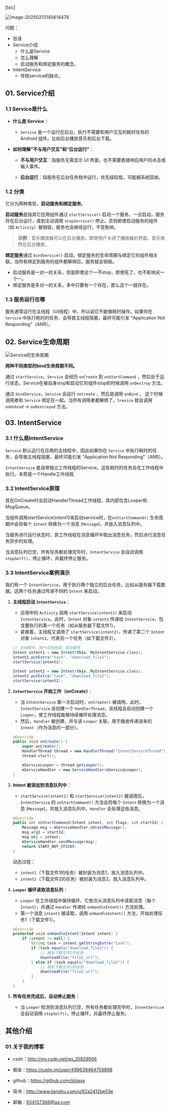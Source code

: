 [toc]

![image-20250213145614478](./../_pic_/image-20250213145614478.png)

问题：

- 目录
- Service介绍
  - 什么是Service
  - 怎么理解
  - 启动服务和绑定服务的概念。
- IntentService
  - 传统service的缺点。

## 01. Service介绍

### 1.1 Service是什么

- **什么是 Service**：

  - `Service` 是一个运行在后台，执行不需要和用户交互的耗时任务的 Android 组件。比如后台播放音乐和后台下载。

- **如何理解“不与用户交互”和“后台运行”**：
  - **不与用户交互**：指服务无需显示 UI 界面，也不需要直接响应用户的点击或输入事件。
    
  - **后台运行**：指服务在后台任务栈中运行，优先级较低，可能被系统回收。
    
    

### 1.2 分类

它分为两种类型，**启动服务和绑定服务**。

**启动服务**是指其它应用组件通过 `startService()` 启动一个服务，一旦启动，服务将在后台运行，直到主动调用 `stopService()` 停止。否则即使启动服务的组件（如 `Activity`）被销毁，服务也会继续运行，不受影响。

> **示例**：音乐播放器可以在后台播放，即使用户关闭了播放器的界面，音乐依然在后台播放。

**绑定服务**通过 `bindService()` 启动。绑定服务的生命周期与绑定它的组件相关联。当所有绑定到服务的组件都解绑后，服务就会销毁。

- 启动服务是一对一的关系，但是即使这个一不stop，即使死了，也不影响另一个一。
- 绑定服务是多对一的关系，多中只要有一个存在，那么这个一就存在。



### 1.3 服务运行在哪

服务通常运行在主线程（UI线程）中，所以说它不能做耗时操作。如果你在 `Service` 中执行耗时的任务，会导致主线程阻塞，最终可能引发 "Application Not Responding"（ANR）。



## 02. Service生命周期

![Service的生命周期](./../_pic_/16e2f2dcb42f7251tplv-t2oaga2asx-jj-mark3024000q75.webp)

**两种不同类型的bind生命周期不同。**

通过 `startService`，`Service` 会经历 `onCreate` 到 `onStartCommand` ，然后处于运行状态，Service在被自身stop和启动它的组件stop的时候调用 `onDestroy` 方法。

通过 `bindService`，`Service` 会运行 `onCreate` ，然后是调用 `onBind` ， 这个时候调用者和 `Service` 绑定在一起。当所有调用者都解绑了，`Srevice` 就会调用 `onUnbind` -> `onDestroyed` 方法。



## 03. IntentService

### 3.1 什么是IntentService

`Service` 默认运行在应用的主线程中，因此如果你在 `Service` 中执行耗时的任务，会导致主线程阻塞，最终可能引发 "Application Not Responding"（ANR）。

`IntentService` 是自带独立工作线程的Service。这些耗时的任务会在工作线程中执行。本质是一个Handle工作线程

### 3.2 IntentService原理

其在OnCreate时会启动HandlerThread工作线程，其内部包含Looper和MsgQueue。

当组件调用startService(intent1)来启动service时，在`onStartCommand()` 生命周期中会将每个 `Intent` 转换为一个消息 (`Message`)，并放入消息队列中。

当服务进行运行状态时，其工作线程在消息循环中取出消息任务，然后进行消息任务异步的处理。

当消息队列已空，所有任务都处理完毕时，`IntentService` 会自动调用 `stopSelf()`，停止循环，并最终停止服务。

### 3.3 IntentService案例演示

我们有一个 `IntentService`，用于执行两个独立的后台任务，比如从服务器下载数据。这两个任务通过传递不同的 `Intent` 来启动。

1. **主线程启动 `IntentService`**：

   - 应用中的 `Activity` 调用 `startService(intent1)` 来启动 `IntentService`。此时，`Intent` 对象 `intent1` 传递给 `IntentService`，包含要执行的第一个任务（如从服务器下载文件1）。
   - 紧接着，主线程又调用了 `startService(intent2)`，传递了第二个 `Intent` 对象 `intent2`，代表另一个任务（如下载文件2）。

   ```java
   // 主线程中，用户点击按钮，启动服务
   Intent intent1 = new Intent(this, MyIntentService.class);
   intent1.putExtra("task", "download_file1");
   startService(intent1);
   
   Intent intent2 = new Intent(this, MyIntentService.class);
   intent2.putExtra("task", "download_file2");
   startService(intent2);
   ```

2. **`IntentService` 开始工作（onCreate）**：

   - 当 `IntentService` 第一次启动时，`onCreate()` 被调用。此时，`IntentService` 会创建一个 `HandlerThread`，该线程会自动创建一个 `Looper`，使工作线程能够持续循环处理消息。
   - 然后，`Handler` 被创建，并与该 `Looper` 关联，用于接收传递进来的 `Intent`（作为消息的一部分）。

   ```java
   @Override
   public void onCreate() {
       super.onCreate();
       HandlerThread thread = new HandlerThread("IntentServiceThread");
       thread.start();
   
       mServiceLooper = thread.getLooper();
       mServiceHandler = new ServiceHandler(mServiceLooper);
   }
   ```

3. **Intent 被添加到消息队列中**：

   - `startService(intent1)` 和 `startService(intent2)` 被调用后，`IntentService` 的 `onStartCommand()` 方法会将每个 `Intent` 转换为一个消息 (`Message`)，并放入消息队列中。`Handler` 会处理这些消息。

   ```java
   @Override
   public int onStartCommand(Intent intent, int flags, int startId) {
       Message msg = mServiceHandler.obtainMessage();
       msg.arg1 = startId;
       msg.obj = intent;
       mServiceHandler.sendMessage(msg);
       return START_NOT_STICKY;
   }
   ```

   动态过程：

   - `intent1`（下载文件1的任务）被封装为消息1，放入消息队列中。
   - `intent2`（下载文件2的任务）被封装为消息2，放入消息队列中。

4. **`Looper` 循环读取消息队列**：

   - `Looper` 在工作线程中保持循环，它依次从消息队列中读取消息（每个 `Intent`），并通过 `Handler` 传递给 `onHandleIntent()` 方法处理。
   - 第一个消息 `intent1` 被读取，调用 `onHandleIntent()` 方法，开始处理任务1（下载文件1）。

   ```java
   @Override
   protected void onHandleIntent(Intent intent) {
       if (intent != null) {
           String task = intent.getStringExtra("task");
           if (task.equals("download_file1")) {
               // 模拟下载文件1的任务
               downloadFile("file1_url");
           } else if (task.equals("download_file2")) {
               // 模拟下载文件2的任务
               downloadFile("file2_url");
           }
       }
   }
   ```

5. **所有任务完成后，自动停止服务**：

   - 当 `Looper` 检测到消息队列已空，所有任务都处理完毕时，`IntentService` 会自动调用 `stopSelf()`，停止循环，并最终停止服务。

## 其他介绍

### 01.关于我的博客

- csdn：http://my.csdn.net/qq_35829566

- 掘金：https://juejin.im/user/499639464759898

- github：https://github.com/jjjjjjava

- 简书：http://www.jianshu.com/u/92a2412be53e

- 邮箱：[934137388@qq.com](mailto:934137388@qq.com)

  
